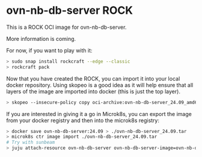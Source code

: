 # ovn-nb-db-server ROCK

This is a ROCK OCI image for ovn-nb-db-server.

More information is coming.

For now, if you want to play with it:

```bash
> sudo snap install rockcraft --edge --classic
> rockcraft pack
```

Now that you have created the ROCK, you can import it into
your local docker repository. Using skopeo is a good idea as
it will help ensure that all layers of the image are imported
into docker (this is just the top layer).

```bash
> skopeo --insecure-policy copy oci-archive:ovn-nb-db-server_24.09_amd64.rock docker-daemon:ovn-nb-db-server:24.09
```

If you are interested in giving it a go in Microk8s, you can
export the image from your docker registry and then into the
microk8s registry:

```bash
> docker save ovn-nb-db-server:24.09 > ./ovn-nb-db-server_24.09.tar
> microk8s ctr image import ./ovn-nb-db-server_24.09.tar
# Try with sunbeam
> juju attach-resource ovn-nb-db-server ovn-nb-db-server-image=ovn-nb-db-server:24.09
```
